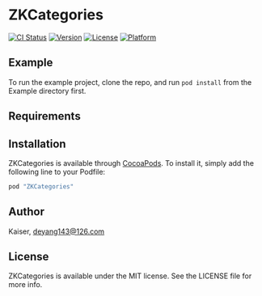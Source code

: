 # ZKCategories

[![CI Status](http://img.shields.io/travis/Kaiser/ZKCategories.svg?style=flat)](https://travis-ci.org/Kaiser/ZKCategories)
[![Version](https://img.shields.io/cocoapods/v/ZKCategories.svg?style=flat)](http://cocoapods.org/pods/ZKCategories)
[![License](https://img.shields.io/cocoapods/l/ZKCategories.svg?style=flat)](http://cocoapods.org/pods/ZKCategories)
[![Platform](https://img.shields.io/cocoapods/p/ZKCategories.svg?style=flat)](http://cocoapods.org/pods/ZKCategories)

## Example

To run the example project, clone the repo, and run `pod install` from the Example directory first.

## Requirements

## Installation

ZKCategories is available through [CocoaPods](http://cocoapods.org). To install
it, simply add the following line to your Podfile:

```ruby
pod "ZKCategories"
```

## Author

Kaiser, deyang143@126.com

## License

ZKCategories is available under the MIT license. See the LICENSE file for more info.
